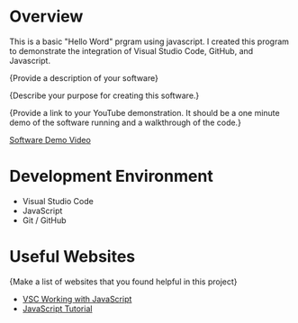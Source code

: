 # Overview

This is a basic "Hello Word" prgram using javascript. I created this program to demonstrate the integration of Visual Studio Code, GitHub, and Javascript. 

{Provide a description of your software}

{Describe your purpose for creating this software.}

{Provide a link to your YouTube demonstration.  It should be a one minute demo of the software running and a walkthrough of the code.}

[Software Demo Video](http://youtube.link.goes.here)

# Development Environment

* Visual Studio Code
* JavaScript
* Git / GitHub

# Useful Websites

{Make a list of websites that you found helpful in this project}
* [VSC Working with JavaScript](https://code.visualstudio.com/docs/nodejs/working-with-javascript)
* [JavaScript Tutorial](https://www.w3schools.com/js/)


